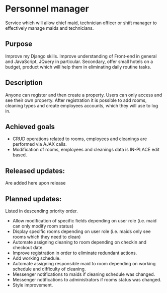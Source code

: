 # Personnel manager

Service which will allow chief maid, technician officer or shift manager to effectively manage maids and technicians.

## Purpose

Improve my Django skills. Improve understanding of Front-end in general and JavaScript, JQuery in particular. Secondary, offer small hotels on a budget, product which will help them in eliminating daily routine tasks.

## Description

Anyone can register and then create a property. Users can only access and see their own property. After registration it is possible to add rooms, cleaning types and create employees accounts, which they will use to log in.

## Achieved goals

* CRUD operations related to rooms, employees and cleanings are performed via AJAX calls.
* Modification of rooms, employees and cleanings data is IN-PLACE edit based.

## Released updates:

Are added here upon release

## Planned updates:

Listed in descending priority order.

* Allow modification of specific fields depending on user role (i.e. maid can only modify room status)
* Display specific rooms depending on user role (i.e. maids only see rooms which they need to clean)
* Automate assigning cleaning to room depending on checkin and checkout date.
* Improve registration in order to eliminate redundant actions.
* Add working schedule.
* Automate assigning responsible maid to room depending on working schedule and difficulty of cleaning.
* Messenger notifications to maids if cleaning schedule was changed.
* Messenger notifications to administrators if rooms status was changed.
* Style improvement.
